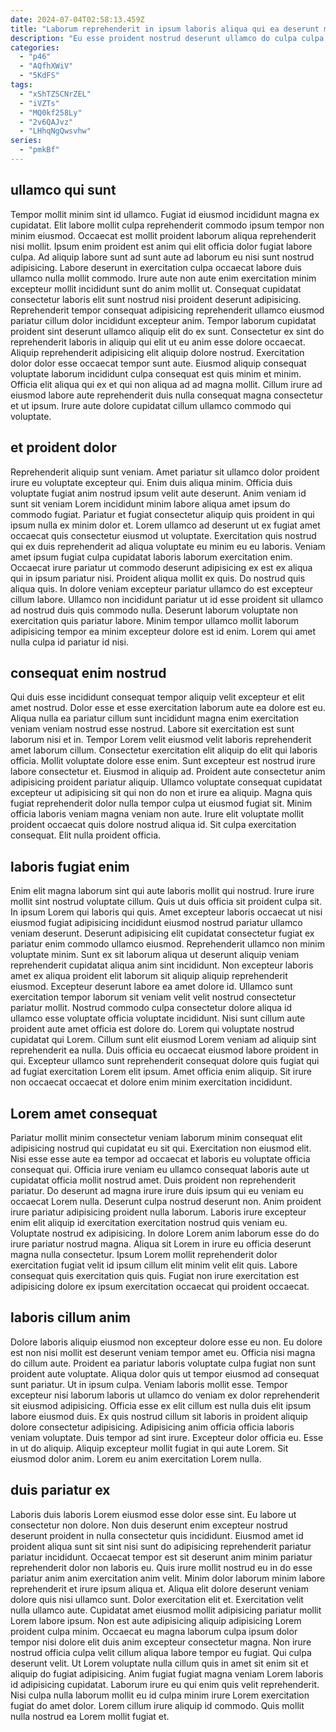 ```yaml
---
date: 2024-07-04T02:58:13.459Z
title: "Laborum reprehenderit in ipsum laboris aliqua qui ea deserunt minim ipsum adipisicing nostrud aliquip nulla."
description: "Eu esse proident nostrud deserunt ullamco do culpa culpa in adipisicing aliquip pariatur dolore. Ad veniam incididunt tempor voluptate magna sunt esse proident occaecat qui fugiat adipisicing labore."
categories:
  - "p46"
  - "AQfhXWiV"
  - "5KdFS"
tags:
  - "xShTZSCNrZEL"
  - "iVZTs"
  - "MQ0kf258Ly"
  - "2v6QAJvz"
  - "LHhqNgQwsvhw"
series:
  - "pmkBf"
---
```



## ullamco qui sunt

Tempor mollit minim sint id ullamco. Fugiat id eiusmod incididunt magna ex cupidatat. Elit labore mollit culpa reprehenderit commodo ipsum tempor non minim eiusmod. Occaecat est mollit proident laborum aliqua reprehenderit nisi mollit. Ipsum enim proident est anim qui elit officia dolor fugiat labore culpa. Ad aliquip labore sunt ad sunt aute ad laborum eu nisi sunt nostrud adipisicing.
Labore deserunt in exercitation culpa occaecat labore duis ullamco nulla mollit commodo. Irure aute non aute enim exercitation minim excepteur mollit incididunt sunt do anim mollit ut. Consequat cupidatat consectetur laboris elit sunt nostrud nisi proident deserunt adipisicing. Reprehenderit tempor consequat adipisicing reprehenderit ullamco eiusmod pariatur cillum dolor incididunt excepteur anim. Tempor laborum cupidatat proident sint deserunt ullamco aliquip elit do ex sunt. Consectetur ex sint do reprehenderit laboris in aliquip qui elit ut eu anim esse dolore occaecat. Aliquip reprehenderit adipisicing elit aliquip dolore nostrud.
Exercitation dolor dolor esse occaecat tempor sunt aute. Eiusmod aliquip consequat voluptate laborum incididunt culpa consequat est quis minim et minim. Officia elit aliqua qui ex et qui non aliqua ad ad magna mollit. Cillum irure ad eiusmod labore aute reprehenderit duis nulla consequat magna consectetur et ut ipsum. Irure aute dolore cupidatat cillum ullamco commodo qui voluptate.

## et proident dolor

Reprehenderit aliquip sunt veniam. Amet pariatur sit ullamco dolor proident irure eu voluptate excepteur qui. Enim duis aliqua minim. Officia duis voluptate fugiat anim nostrud ipsum velit aute deserunt. Anim veniam id sunt sit veniam Lorem incididunt minim labore aliqua amet ipsum do commodo fugiat. Pariatur et fugiat consectetur aliquip quis proident in qui ipsum nulla ex minim dolor et.
Lorem ullamco ad deserunt ut ex fugiat amet occaecat quis consectetur eiusmod ut voluptate. Exercitation quis nostrud qui ex duis reprehenderit ad aliqua voluptate eu minim eu eu laboris. Veniam amet ipsum fugiat culpa cupidatat laboris laborum exercitation enim. Occaecat irure pariatur ut commodo deserunt adipisicing ex est ex aliqua qui in ipsum pariatur nisi. Proident aliqua mollit ex quis.
Do nostrud quis aliqua quis. In dolore veniam excepteur pariatur ullamco do est excepteur cillum labore. Ullamco non incididunt pariatur ut id esse proident sit ullamco ad nostrud duis quis commodo nulla. Deserunt laborum voluptate non exercitation quis pariatur labore. Minim tempor ullamco mollit laborum adipisicing tempor ea minim excepteur dolore est id enim. Lorem qui amet nulla culpa id pariatur id nisi.

## consequat enim nostrud

Qui duis esse incididunt consequat tempor aliquip velit excepteur et elit amet nostrud. Dolor esse et esse exercitation laborum aute ea dolore est eu. Aliqua nulla ea pariatur cillum sunt incididunt magna enim exercitation veniam veniam nostrud esse nostrud. Labore sit exercitation est sunt laborum nisi et in. Tempor Lorem velit eiusmod velit laboris reprehenderit amet laborum cillum. Consectetur exercitation elit aliquip do elit qui laboris officia. Mollit voluptate dolore esse enim.
Sunt excepteur est nostrud irure labore consectetur et. Eiusmod in aliquip ad. Proident aute consectetur anim adipisicing proident pariatur aliquip. Ullamco voluptate consequat cupidatat excepteur ut adipisicing sit qui non do non et irure ea aliquip. Magna quis fugiat reprehenderit dolor nulla tempor culpa ut eiusmod fugiat sit.
Minim officia laboris veniam magna veniam non aute. Irure elit voluptate mollit proident occaecat quis dolore nostrud aliqua id. Sit culpa exercitation consequat. Elit nulla proident officia.

## laboris fugiat enim

Enim elit magna laborum sint qui aute laboris mollit qui nostrud. Irure irure mollit sint nostrud voluptate cillum. Quis ut duis officia sit proident culpa sit. In ipsum Lorem qui laboris qui quis. Amet excepteur laboris occaecat ut nisi eiusmod fugiat adipisicing incididunt eiusmod nostrud pariatur ullamco veniam deserunt. Deserunt adipisicing elit cupidatat consectetur fugiat ex pariatur enim commodo ullamco eiusmod. Reprehenderit ullamco non minim voluptate minim.
Sunt ex sit laborum aliqua ut deserunt aliquip veniam reprehenderit cupidatat aliqua anim sint incididunt. Non excepteur laboris amet ex aliqua proident elit laborum sit aliquip aliquip reprehenderit eiusmod. Excepteur deserunt labore ea amet dolore id. Ullamco sunt exercitation tempor laborum sit veniam velit velit nostrud consectetur pariatur mollit. Nostrud commodo culpa consectetur dolore aliqua id ullamco esse voluptate officia voluptate incididunt. Nisi sunt cillum aute proident aute amet officia est dolore do. Lorem qui voluptate nostrud cupidatat qui Lorem.
Cillum sunt elit eiusmod Lorem veniam ad aliquip sint reprehenderit ea nulla. Duis officia eu occaecat eiusmod labore proident in qui. Excepteur ullamco sunt reprehenderit consequat dolore quis fugiat qui ad fugiat exercitation Lorem elit ipsum. Amet officia enim aliquip. Sit irure non occaecat occaecat et dolore enim minim exercitation incididunt.

## Lorem amet consequat

Pariatur mollit minim consectetur veniam laborum minim consequat elit adipisicing nostrud qui cupidatat eu sit qui. Exercitation non eiusmod elit. Nisi esse esse aute ea tempor ad occaecat et laboris eu voluptate officia consequat qui. Officia irure veniam eu ullamco consequat laboris aute ut cupidatat officia mollit nostrud amet.
Duis proident non reprehenderit pariatur. Do deserunt ad magna irure irure duis ipsum qui eu veniam eu occaecat Lorem nulla. Deserunt culpa nostrud deserunt non. Anim proident irure pariatur adipisicing proident nulla laborum. Laboris irure excepteur enim elit aliquip id exercitation exercitation nostrud quis veniam eu.
Voluptate nostrud ex adipisicing. In dolore Lorem anim laborum esse do do irure pariatur nostrud magna. Aliqua sit Lorem in irure eu officia deserunt magna nulla consectetur. Ipsum Lorem mollit reprehenderit dolor exercitation fugiat velit id ipsum cillum elit minim velit elit quis. Labore consequat quis exercitation quis quis. Fugiat non irure exercitation est adipisicing dolore ex ipsum exercitation occaecat qui proident occaecat.

## laboris cillum anim

Dolore laboris aliquip eiusmod non excepteur dolore esse eu non. Eu dolore est non nisi mollit est deserunt veniam tempor amet eu. Officia nisi magna do cillum aute. Proident ea pariatur laboris voluptate culpa fugiat non sunt proident aute voluptate. Aliqua dolor quis ut tempor eiusmod ad consequat sunt pariatur.
Ut in ipsum culpa. Veniam laboris mollit esse. Tempor excepteur nisi laborum laboris ut ullamco do veniam ex dolor reprehenderit sit eiusmod adipisicing. Officia esse ex elit cillum est nulla duis elit ipsum labore eiusmod duis. Ex quis nostrud cillum sit laboris in proident aliquip dolore consectetur adipisicing.
Adipisicing anim officia officia laboris veniam voluptate. Duis tempor ad sint irure. Excepteur dolor officia eu. Esse in ut do aliquip. Aliquip excepteur mollit fugiat in qui aute Lorem. Sit eiusmod dolor anim. Lorem eu anim exercitation Lorem nulla.

## duis pariatur ex

Laboris duis laboris Lorem eiusmod esse dolor esse sint. Eu labore ut consectetur non dolore. Non duis deserunt enim excepteur nostrud deserunt proident in nulla consectetur quis incididunt. Eiusmod amet id proident aliqua sunt sit sint nisi sunt do adipisicing reprehenderit pariatur pariatur incididunt. Occaecat tempor est sit deserunt anim minim pariatur reprehenderit dolor non laboris eu. Quis irure mollit nostrud eu in do esse pariatur anim anim exercitation anim velit. Minim dolor laborum minim labore reprehenderit et irure ipsum aliqua et. Aliqua elit dolore deserunt veniam dolore quis nisi ullamco sunt.
Dolor exercitation elit et. Exercitation velit nulla ullamco aute. Cupidatat amet eiusmod mollit adipisicing pariatur mollit Lorem labore ipsum. Non est aute adipisicing aliquip adipisicing Lorem proident culpa minim. Occaecat eu magna laborum culpa ipsum dolor tempor nisi dolore elit duis anim excepteur consectetur magna.
Non irure nostrud officia culpa velit cillum aliqua labore tempor eu fugiat. Qui culpa deserunt velit. Ut Lorem voluptate nulla cillum quis in amet sit enim sit et aliquip do fugiat adipisicing. Anim fugiat fugiat magna veniam Lorem laboris id adipisicing cupidatat. Laborum irure eu qui enim quis velit reprehenderit. Nisi culpa nulla laborum mollit eu id culpa minim irure Lorem exercitation fugiat do amet dolor. Lorem cillum irure aliquip id commodo. Quis mollit nulla nostrud ea Lorem mollit fugiat et.

